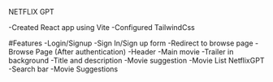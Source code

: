 NETFLIX GPT

-Created React app using Vite
-Configured TailwindCss





#Features
-Login/Signup
    -Sign In/Sign up form
    -Redirect to browse page
-Browse Page (After authentication)
    -Header
    -Main movie
        -Trailer in background
        -Title and description
        -Movie suggestion
            -Movie List
NetflixGPT
-Search bar
-Movie Suggestions